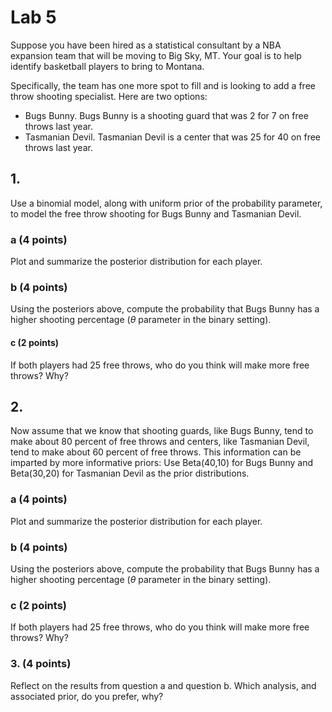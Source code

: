 # Lab 5


Suppose you have been hired as a statistical consultant by a NBA
expansion team that will be moving to Big Sky, MT. Your goal is to help
identify basketball players to bring to Montana.

Specifically, the team has one more spot to fill and is looking to add a
free throw shooting specialist. Here are two options:

- Bugs Bunny. Bugs Bunny is a shooting guard that was 2 for 7 on free
  throws last year.
- Tasmanian Devil. Tasmanian Devil is a center that was 25 for 40 on
  free throws last year.

## 1.

Use a binomial model, along with uniform prior of the probability
parameter, to model the free throw shooting for Bugs Bunny and Tasmanian
Devil.

### a (4 points)

Plot and summarize the posterior distribution for each player.

### b (4 points)

Using the posteriors above, compute the probability that Bugs Bunny has
a higher shooting percentage ($\theta$ parameter in the binary setting).

#### c (2 points)

If both players had 25 free throws, who do you think will make more free
throws? Why?

## 2.

Now assume that we know that shooting guards, like Bugs Bunny, tend to
make about 80 percent of free throws and centers, like Tasmanian Devil,
tend to make about 60 percent of free throws. This information can be
imparted by more informative priors: Use Beta(40,10) for Bugs Bunny and
Beta(30,20) for Tasmanian Devil as the prior distributions.

### a (4 points)

Plot and summarize the posterior distribution for each player.

### b (4 points)

Using the posteriors above, compute the probability that Bugs Bunny has
a higher shooting percentage ($\theta$ parameter in the binary setting).

### c (2 points)

If both players had 25 free throws, who do you think will make more free
throws? Why?

### 3. (4 points)

Reflect on the results from question a and question b. Which analysis,
and associated prior, do you prefer, why?
